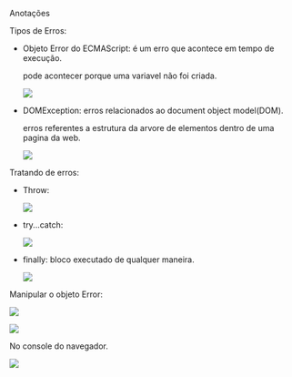 Anotações

Tipos de Erros:

- Objeto Error do ECMAScript: é um erro que acontece em tempo de execução.

  pode acontecer porque uma variavel não foi criada. 

  ![](https://i.imgur.com/RYSdbr8.png)

- DOMException: erros relacionados ao document object model(DOM).

  erros referentes a estrutura da arvore de elementos dentro de uma pagina da web.

  ![](https://i.imgur.com/ocdLP5D.png)

Tratando de erros:

- Throw:

  ![](https://i.imgur.com/pzLtm3G.png)

- try...catch:

  ![](https://i.imgur.com/ul8dkpo.png)

- finally: bloco executado de qualquer maneira.

  ![](https://i.imgur.com/RMrx2d9.png)

Manipular o objeto Error:

![](https://i.imgur.com/1ppy9iX.png)

![](https://i.imgur.com/d6o16S0.png)

No console do navegador.

![](https://i.imgur.com/aWjrFhw.png)